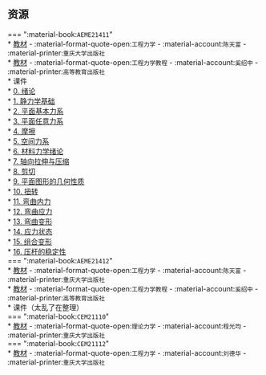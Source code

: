 ## 资源  
=== ":material-book:`AEME21411`"  
    * [教材](https://api.ecylt.top/v1/lanzou_link?url=https://cqu-openlib.lanzout.com/i3Sjw23c0vsh&type=down) - :material-format-quote-open:`工程力学` - :material-account:`陈天富` - :material-printer:`重庆大学出版社`  
    * [教材](https://api.ecylt.top/v1/lanzou_link?url=https://cqu-openlib.lanzout.com/iFICL23mi0qh&type=down) - :material-format-quote-open:`工程力学教程` - :material-account:`奚绍中` - :material-printer:`高等教育出版社`  
    * 课件  
        * [0. 绪论](https://api.ecylt.top/v1/lanzou_link?url=https://cqu-openlib.lanzout.com/ik6uj23mi21e&type=down)  
        * [1. 静力学基础](https://api.ecylt.top/v1/lanzou_link?url=https://cqu-openlib.lanzout.com/iM8cX23mi28b&type=down)  
        * [2. 平面基本力系](https://api.ecylt.top/v1/lanzou_link?url=https://cqu-openlib.lanzout.com/iGel823mi2ad&type=down)  
        * [3. 平面任意力系](https://api.ecylt.top/v1/lanzou_link?url=https://cqu-openlib.lanzout.com/iylac23mi2dg&type=down)  
        * [4. 摩擦](https://api.ecylt.top/v1/lanzou_link?url=https://cqu-openlib.lanzout.com/io8EG23mi2oh&type=down)  
        * [5. 空间力系](https://api.ecylt.top/v1/lanzou_link?url=https://cqu-openlib.lanzout.com/iGtMF23mi30j&type=down)  
        * [6. 材料力学绪论](https://api.ecylt.top/v1/lanzou_link?url=https://cqu-openlib.lanzout.com/i0wp023mi3ed&type=down)  
        * [7. 轴向拉伸与压缩](https://api.ecylt.top/v1/lanzou_link?url=https://cqu-openlib.lanzout.com/iOhi423mi3nc&type=down)  
        * [8. 剪切](https://api.ecylt.top/v1/lanzou_link?url=https://cqu-openlib.lanzout.com/iDSSB23mi3xc&type=down)  
        * [9. 平面图形的几何性质](https://api.ecylt.top/v1/lanzou_link?url=https://cqu-openlib.lanzout.com/ioX4e23mi3ze&type=down)  
        * [10. 扭转](https://api.ecylt.top/v1/lanzou_link?url=https://cqu-openlib.lanzout.com/iBmCH23mi45a&type=down)  
        * [11. 弯曲内力](https://api.ecylt.top/v1/lanzou_link?url=https://cqu-openlib.lanzout.com/iAmtc23mi49e&type=down)  
        * [12. 弯曲应力](https://api.ecylt.top/v1/lanzou_link?url=https://cqu-openlib.lanzout.com/iIcxs23mi4fa&type=down)  
        * [13. 弯曲变形](https://api.ecylt.top/v1/lanzou_link?url=https://cqu-openlib.lanzout.com/i8RCl23mi4oj&type=down)  
        * [14. 应力状态](https://api.ecylt.top/v1/lanzou_link?url=https://cqu-openlib.lanzout.com/ijLPd23mi4wh&type=down)  
        * [15. 组合变形](https://api.ecylt.top/v1/lanzou_link?url=https://cqu-openlib.lanzout.com/ipGGO23mi55g&type=down)  
        * [16. 压杆的稳定性](https://api.ecylt.top/v1/lanzou_link?url=https://cqu-openlib.lanzout.com/iS7Jd23mi5bc&type=down)  
=== ":material-book:`AEME21412`"  
    * [教材](https://api.ecylt.top/v1/lanzou_link?url=https://cqu-openlib.lanzout.com/i3Sjw23c0vsh&type=down) - :material-format-quote-open:`工程力学` - :material-account:`陈天富` - :material-printer:`重庆大学出版社`  
    * [教材](https://api.ecylt.top/v1/lanzou_link?url=https://cqu-openlib.lanzout.com/iFICL23mi0qh&type=down) - :material-format-quote-open:`工程力学教程` - :material-account:`奚绍中` - :material-printer:`高等教育出版社`  
    * 课件（太乱了在整理）  
=== ":material-book:`CEM21110`"  
    * [教材](https://api.ecylt.top/v1/lanzou_link?url=https://cqu-openlib.lanzout.com/is0JU298boch&type=down) - :material-format-quote-open:`理论力学` - :material-account:`程光均` - :material-printer:`重庆大学出版社`  
=== ":material-book:`CEM21112`"  
    * [教材](https://api.ecylt.top/v1/lanzou_link?url=https://cqu-openlib.lanzout.com/iFIoQ28yjyra&type=down) - :material-format-quote-open:`工程力学` - :material-account:`刘德华` - :material-printer:`重庆大学出版社`  
    